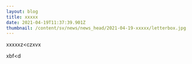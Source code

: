 ```yaml
---
layout: blog
title: xxxxx
date: 2021-04-19T11:37:39.901Z
thumbnail: /content/sv/news/news_head/2021-04-19-xxxxx/letterbox.jpg
---
```

xxxxxz<czxvx

xbf<d
